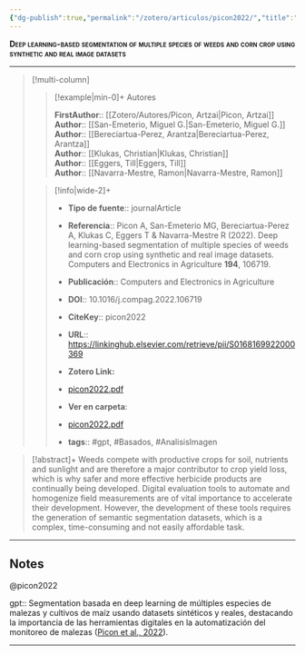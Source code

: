 ```yaml
---
{"dg-publish":true,"permalink":"/zotero/articulos/picon2022/","title":"Deep learning-based segmentation of multiple species of weeds and corn crop using synthetic and real image datasets","tags":["#zotero"]}
---
```



<span style="font-variant:small-caps; font-weight: bold;">Deep learning-based segmentation of multiple species of weeds and corn crop using synthetic and real image datasets</span>

---


> [!multi-column]
>
>> [!example|min-0]+ Autores
>> 
>> **FirstAuthor**:: [[Zotero/Autores/Picon, Artzai\|Picon, Artzai]]  
>> **Author**:: [[San-Emeterio, Miguel G.\|San-Emeterio, Miguel G.]]  
>> **Author**:: [[Bereciartua-Perez, Arantza\|Bereciartua-Perez, Arantza]]  
>> **Author**:: [[Klukas, Christian\|Klukas, Christian]]  
>> **Author**:: [[Eggers, Till\|Eggers, Till]]  
>> **Author**:: [[Navarra-Mestre, Ramon\|Navarra-Mestre, Ramon]]  
 >
>
>> [!info|wide-2]+
>>
>> - **Tipo de fuente**:: journalArticle
>> - **Referencia**:: Picon A, San-Emeterio MG, Bereciartua-Perez A, Klukas C, Eggers T & Navarra-Mestre R (2022). Deep learning-based segmentation of multiple species of weeds and corn crop using synthetic and real image datasets. Computers and Electronics in Agriculture **194**, 106719.
>> - **Publicación**:: Computers and Electronics in Agriculture
>> - **DOI**:: 10.1016/j.compag.2022.106719
>> - **CiteKey**:: picon2022
>> - **URL**:: https://linkinghub.elsevier.com/retrieve/pii/S0168169922000369
>> - **Zotero Link:** 
>> - [picon2022.pdf](zotero://select/library/items/C8ETET3B)
>>
>> - **Ver en carpeta**: 
>> - [picon2022.pdf](file://J:\OneDrive\Articulos\picon2022.pdf)
>> - **tags**:: #gpt, #Basados, #AnalisisImagen



> [!abstract]+ 
>Weeds compete with productive crops for soil, nutrients and sunlight and are therefore a major contributor to crop yield loss, which is why safer and more effective herbicide products are continually being developed. Digital evaluation tools to automate and homogenize field measurements are of vital importance to accelerate their development. However, the development of these tools requires the generation of semantic segmentation datasets, which is a complex, time-consuming and not easily affordable task.


--- 

## Notes

@picon2022

gpt:: Segmentation basada en deep learning de múltiples especies de malezas y cultivos de maíz usando datasets sintéticos y reales, destacando la importancia de las herramientas digitales en la automatización del monitoreo de malezas ([Picon et al., 2022](zotero://select/library/items/RL862ZLI)).






---







